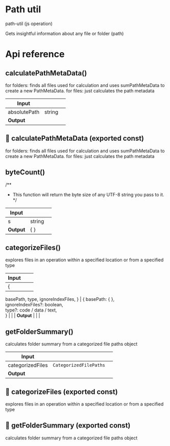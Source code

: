 # Path util

path-util (js operation)

Gets insightful information about any file or folder (path)




# Api reference

## calculatePathMetaData()

for folders: finds all files used for calculation and uses sumPathMetaData to create a new PathMetaData.
for files: just calculates the path metadata


| Input      |    |    |
| ---------- | -- | -- |
| absolutePath | string |  |
| **Output** |    |    |



## 📄 calculatePathMetaData (exported const)

for folders: finds all files used for calculation and uses sumPathMetaData to create a new PathMetaData.
for files: just calculates the path metadata


## byteCount()

/**
 * This function will return the byte size of any UTF-8 string you pass to it.
 */


| Input      |    |    |
| ---------- | -- | -- |
| s | string |  |
| **Output** | {  }   |    |



## categorizeFiles()

explores files in an operation within a specified location or from a specified type


| Input      |    |    |
| ---------- | -- | -- |
| {
  basePath,
  type,
  ignoreIndexFiles,
} | { basePath: {  }, <br />ignoreIndexFiles?: boolean, <br />type?: code / data / text, <br /> } |  |
| **Output** |    |    |



## getFolderSummary()

calculates folder summary from a categorized file paths object


| Input      |    |    |
| ---------- | -- | -- |
| categorizedFiles | `CategorizedFilePaths` |  |
| **Output** |    |    |



## 📄 categorizeFiles (exported const)

explores files in an operation within a specified location or from a specified type


## 📄 getFolderSummary (exported const)

calculates folder summary from a categorized file paths object

